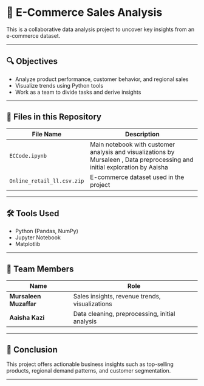 
# 🛒 E-Commerce Sales Analysis

This is a collaborative data analysis project to uncover key insights from an e-commerce dataset.

---

## 🔍 Objectives

- Analyze product performance, customer behavior, and regional sales
- Visualize trends using Python tools
- Work as a team to divide tasks and derive insights

---

## 📁 Files in this Repository

| File Name | Description |
|-----------|-------------|
| `ECCode.ipynb` | Main notebook with customer analysis and visualizations by Mursaleen , Data preprocessing and initial exploration by Aaisha |
|  `Online_retail_ll.csv.zip` | E-commerce dataset used in the project |

---

## 🛠️ Tools Used

- Python (Pandas, NumPy)
- Jupyter Notebook
- Matplotlib

---

## 👥 Team Members

| Name | Role |
|------|------|
| **Mursaleen Muzaffar** | Sales insights, revenue trends, visualizations |
| **Aaisha Kazi** | Data cleaning, preprocessing, initial analysis |

---

## 📌 Conclusion

This project offers actionable business insights such as top-selling products, regional demand patterns, and customer segmentation.

---

